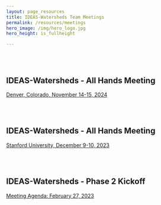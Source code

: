```yaml
---
layout: page_resources
title: IDEAS-Watersheds Team Meetings
permalink: /resources/meetings
hero_image: /img/hero_logo.jpg
hero_height: is_fullheight

---
```

<br><br>

## IDEAS-Watersheds - All Hands Meeting

[Denver, Colorado, November 14-15, 2024](IDEAS-Watersheds_All-Hands_2024-11-14/Agenda_All-Hands_2024-11-14.md)

<br><br>

## IDEAS-Watersheds - All Hands Meeting

[Stanford University, December 9-10, 2023](IDEAS-Watersheds_All-Hands_2023-12-09/Agenda_All-Hands_2023-12-09.md)

<br><br>

## IDEAS-Watersheds - Phase 2 Kickoff

[Meeting Agenda: February 27, 2023](IDEAS-Watersheds_Phase2_Kickoff_2023-02-27/Agenda_Phase2_Kickoff_2023-02-27.md)

